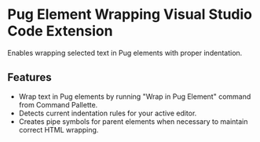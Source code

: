 # Pug Element Wrapping Visual Studio Code Extension

Enables wrapping selected text in Pug elements with proper indentation.

## Features

- Wrap text in Pug elements by running "Wrap in Pug Element" command from Command Pallette.
- Detects current indentation rules for your active editor.
- Creates pipe symbols for parent elements when necessary to maintain correct HTML wrapping.
